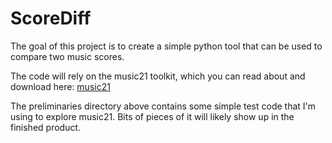 
# ScoreDiff #

The goal of this project is to create a simple python tool that can be used to compare two music scores.  

The code will rely on the music21 toolkit, which you can read about and download here: [music21](http://mit.edu/music21/ "music21")

The preliminaries directory above contains some simple test code that I'm using to explore music21.
Bits of pieces of it will likely show up in the finished product.
